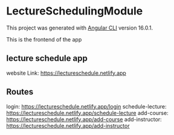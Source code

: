 # LectureSchedulingModule

This project was generated with [Angular CLI](https://github.com/angular/angular-cli) version 16.0.1.

This is the frontend of the app

## lecture schedule app

website Link: https://lectureschedule.netlify.app

## Routes

login: https://lectureschedule.netlify.app/login
schedule-lecture: https://lectureschedule.netlify.app/schedule-lecture
add-course: https://lectureschedule.netlify.app/add-course
add-instructor: https://lectureschedule.netlify.app/add-instructor
